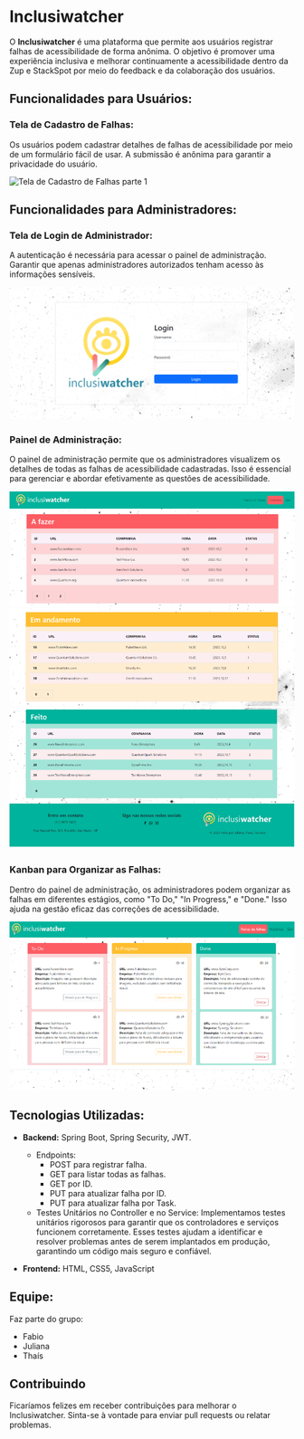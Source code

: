 # Inclusiwatcher

O **Inclusiwatcher** é uma plataforma que permite aos usuários registrar falhas de acessibilidade de forma anônima. O objetivo é promover uma experiência inclusiva e melhorar continuamente a acessibilidade dentro da Zup e StackSpot por meio do feedback e da colaboração dos usuários.

## Funcionalidades para Usuários:

### Tela de Cadastro de Falhas:

Os usuários podem cadastrar detalhes de falhas de acessibilidade por meio de um formulário fácil de usar. A submissão é anônima para garantir a privacidade do usuário.

![Tela de Cadastro de Falhas parte 1](https://github.com/tiofaso/squad5/assets/133882071/f43c5160-e48a-49b1-9d3a-c6d439932589)


## Funcionalidades para Administradores:

### Tela de Login de Administrador:

A autenticação é necessária para acessar o painel de administração. Garantir que apenas administradores autorizados tenham acesso às informações sensíveis.

![Tela de Login de Administrador](https://github.com/tiofaso/squad5/blob/feature/src/main/java/com/catalisa/squad5/front/img/telaLogin.png?raw=true)

### Painel de Administração:

O painel de administração permite que os administradores visualizem os detalhes de todas as falhas de acessibilidade cadastradas. Isso é essencial para gerenciar e abordar efetivamente as questões de acessibilidade.

![Painel de Administração parte 1](https://github.com/tiofaso/squad5/blob/feature-115-alteracao-readme-adc-img-final/src/main/java/com/catalisa/squad5/front/img/historicoParte1.png?raw=true)
![Painel de Administração parte 2](https://github.com/tiofaso/squad5/blob/feature-115-alteracao-readme-adc-img-final/src/main/java/com/catalisa/squad5/front/img/historicoParte2.png?raw=true)
![Painel de Administração parte 3](https://github.com/tiofaso/squad5/blob/feature-115-alteracao-readme-adc-img-final/src/main/java/com/catalisa/squad5/front/img/historicoParte3.png?raw=true)

### Kanban para Organizar as Falhas:

Dentro do painel de administração, os administradores podem organizar as falhas em diferentes estágios, como "To Do," "In Progress," e "Done." Isso ajuda na gestão eficaz das correções de acessibilidade.


![Kanban de Organização das Falhas](https://github.com/tiofaso/squad5/blob/feature-115-alteracao-readme-img/src/main/java/com/catalisa/squad5/front/img/telaPainelDeFalhas.png?raw=true)

## Tecnologias Utilizadas:

- **Backend:** Spring Boot, Spring Security, JWT.
  - Endpoints:
    - POST para registrar falha.
    - GET para listar todas as falhas.
    - GET por ID.
    - PUT para atualizar falha por ID.
    - PUT para atualizar falha por Task.
  - Testes Unitários no Controller e no Service: Implementamos testes unitários rigorosos para garantir que os controladores e serviços funcionem corretamente. Esses testes ajudam a identificar e resolver problemas antes de serem implantados em produção, garantindo um código mais seguro e confiável.

- **Frontend:** HTML, CSS5, JavaScript

## Equipe:

Faz parte do grupo:
- Fabio
- Juliana
- Thaís

## Contribuindo

Ficaríamos felizes em receber contribuições para melhorar o Inclusiwatcher. Sinta-se à vontade para enviar pull requests ou relatar problemas.

